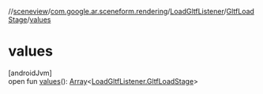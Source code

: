 //[sceneview](../../../../index.md)/[com.google.ar.sceneform.rendering](../../index.md)/[LoadGltfListener](../index.md)/[GltfLoadStage](index.md)/[values](values.md)

# values

[androidJvm]\
open fun [values](values.md)(): [Array](https://kotlinlang.org/api/latest/jvm/stdlib/kotlin/-array/index.html)&lt;[LoadGltfListener.GltfLoadStage](index.md)&gt;
